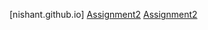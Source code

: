 [nishant.github.io]
[Assignment2](C:\Users\nisha\Documents\GitHub\nishant.github.io\Assignment2)
[Assignment2](C:\Users\nisha\Documents\GitHub\nishant.github.io\Assignment2\part-2)

